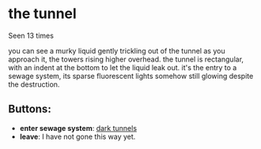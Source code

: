 # the tunnel

Seen 13 times

you can see a murky liquid gently trickling out of the tunnel as you approach it, the towers rising higher overhead. the tunnel is rectangular, with an indent at the bottom to let the liquid leak out. it's the entry to a sewage system, its sparse fluorescent lights somehow still glowing despite the destruction.

## Buttons:

- **enter sewage system**: [dark tunnels](dark-tunnels-Naecfdb.md)
- **leave**: I have not gone this way yet.
